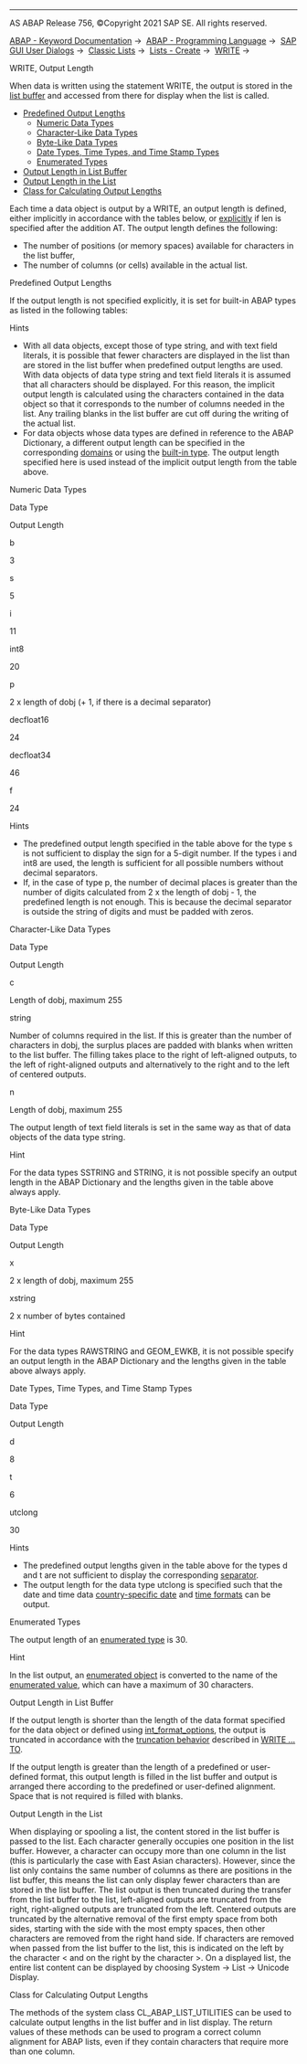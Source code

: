   

* * *

AS ABAP Release 756, ©Copyright 2021 SAP SE. All rights reserved.

[ABAP - Keyword Documentation](https://help.sap.com/doc/abapdocu_756_index_htm/7.56/en-US/abenabap.htm) →  [ABAP - Programming Language](https://help.sap.com/doc/abapdocu_756_index_htm/7.56/en-US/abenabap_reference.htm) →  [SAP GUI User Dialogs](https://help.sap.com/doc/abapdocu_756_index_htm/7.56/en-US/abenabap_screens.htm) →  [Classic Lists](https://help.sap.com/doc/abapdocu_756_index_htm/7.56/en-US/abenabap_dynpro_list.htm) →  [Lists - Create](https://help.sap.com/doc/abapdocu_756_index_htm/7.56/en-US/abenabap_lists.htm) →  [WRITE](https://help.sap.com/doc/abapdocu_756_index_htm/7.56/en-US/abapwrite-.htm) → 

WRITE, Output Length

When data is written using the statement WRITE, the output is stored in the [list buffer](https://help.sap.com/doc/abapdocu_756_index_htm/7.56/en-US/abenlist_buffer_glosry.htm "Glossary Entry") and accessed from there for display when the list is called.

-   [Predefined Output Lengths](#@@ITOC@@ABENWRITE_OUTPUT_LENGTH_1)
    -   [Numeric Data Types](#@@ITOC@@ABENWRITE_OUTPUT_LENGTH_2)
    -   [Character-Like Data Types](#@@ITOC@@ABENWRITE_OUTPUT_LENGTH_3)
    -   [Byte-Like Data Types](#@@ITOC@@ABENWRITE_OUTPUT_LENGTH_4)
    -   [Date Types, Time Types, and Time Stamp Types](#@@ITOC@@ABENWRITE_OUTPUT_LENGTH_5)
    -   [Enumerated Types](#@@ITOC@@ABENWRITE_OUTPUT_LENGTH_6)
-   [Output Length in List Buffer](#@@ITOC@@ABENWRITE_OUTPUT_LENGTH_7)
-   [Output Length in the List](#@@ITOC@@ABENWRITE_OUTPUT_LENGTH_8)
-   [Class for Calculating Output Lengths](#@@ITOC@@ABENWRITE_OUTPUT_LENGTH_9)

Each time a data object is output by a WRITE, an output length is defined, either implicitly in accordance with the tables below, or [explicitly](https://help.sap.com/doc/abapdocu_756_index_htm/7.56/en-US/abapwrite-.htm) if len is specified after the addition AT. The output length defines the following:

-   The number of positions (or memory spaces) available for characters in the list buffer,
-   The number of columns (or cells) available in the actual list.

Predefined Output Lengths

If the output length is not specified explicitly, it is set for built-in ABAP types as listed in the following tables:

Hints

-   With all data objects, except those of type string, and with text field literals, it is possible that fewer characters are displayed in the list than are stored in the list buffer when predefined output lengths are used. With data objects of data type string and text field literals it is assumed that all characters should be displayed. For this reason, the implicit output length is calculated using the characters contained in the data object so that it corresponds to the number of columns needed in the list. Any trailing blanks in the list buffer are cut off during the writing of the actual list.
-   For data objects whose data types are defined in reference to the ABAP Dictionary, a different output length can be specified in the corresponding [domains](https://help.sap.com/doc/abapdocu_756_index_htm/7.56/en-US/abenddic_domains.htm) or using the [built-in type](https://help.sap.com/doc/abapdocu_756_index_htm/7.56/en-US/abenddic_builtin_types.htm). The output length specified here is used instead of the implicit output length from the table above.

Numeric Data Types

Data Type

Output Length

b

3

s

5

i

11

int8

20

p

2 x length of dobj (+ 1, if there is a decimal separator)

decfloat16

24

decfloat34

46

f

24

Hints

-   The predefined output length specified in the table above for the type s is not sufficient to display the sign for a 5-digit number. If the types i and int8 are used, the length is sufficient for all possible numbers without decimal separators.
-   If, in the case of type p, the number of decimal places is greater than the number of digits calculated from 2 x the length of dobj - 1, the predefined length is not enough. This is because the decimal separator is outside the string of digits and must be padded with zeros.

Character-Like Data Types

Data Type

Output Length

c

Length of dobj, maximum 255

string

Number of columns required in the list. If this is greater than the number of characters in dobj, the surplus places are padded with blanks when written to the list buffer. The filling takes place to the right of left-aligned outputs, to the left of right-aligned outputs and alternatively to the right and to the left of centered outputs.

n

Length of dobj, maximum 255

The output length of text field literals is set in the same way as that of data objects of the data type string.

Hint

For the data types SSTRING and STRING, it is not possible specify an output length in the ABAP Dictionary and the lengths given in the table above always apply.

Byte-Like Data Types

Data Type

Output Length

x

2 x length of dobj, maximum 255

xstring

2 x number of bytes contained

Hint

For the data types RAWSTRING and GEOM\_EWKB, it is not possible specify an output length in the ABAP Dictionary and the lengths given in the table above always apply.

Date Types, Time Types, and Time Stamp Types

Data Type

Output Length

d

8

t

6

utclong

30

Hints

-   The predefined output lengths given in the table above for the types d and t are not sufficient to display the corresponding [separator](https://help.sap.com/doc/abapdocu_756_index_htm/7.56/en-US/abenwrite_formats.htm).
-   The output length for the data type utclong is specified such that the date and time data [country-specific date](https://help.sap.com/doc/abapdocu_756_index_htm/7.56/en-US/abendate_formats.htm) and [time formats](https://help.sap.com/doc/abapdocu_756_index_htm/7.56/en-US/abentime_formats.htm) can be output.

Enumerated Types

The output length of an [enumerated type](https://help.sap.com/doc/abapdocu_756_index_htm/7.56/en-US/abenenumerated_type_glosry.htm "Glossary Entry") is 30.

Hint

In the list output, an [enumerated object](https://help.sap.com/doc/abapdocu_756_index_htm/7.56/en-US/abenenumerated_object_glosry.htm "Glossary Entry") is converted to the name of the [enumerated value](https://help.sap.com/doc/abapdocu_756_index_htm/7.56/en-US/abenenumerated_value_glosry.htm "Glossary Entry"), which can have a maximum of 30 characters.

Output Length in List Buffer

If the output length is shorter than the length of the data format specified for the data object or defined using [int\_format\_options](https://help.sap.com/doc/abapdocu_756_index_htm/7.56/en-US/abapwrite_int_options.htm), the output is truncated in accordance with the [truncation behavior](https://help.sap.com/doc/abapdocu_756_index_htm/7.56/en-US/abenwrite_truncations.htm) described in [WRITE ... TO](https://help.sap.com/doc/abapdocu_756_index_htm/7.56/en-US/abapwrite_to.htm).

If the output length is greater than the length of a predefined or user-defined format, this output length is filled in the list buffer and output is arranged there according to the predefined or user-defined alignment. Space that is not required is filled with blanks.

Output Length in the List

When displaying or spooling a list, the content stored in the list buffer is passed to the list. Each character generally occupies one position in the list buffer. However, a character can occupy more than one column in the list (this is particularly the case with East Asian characters). However, since the list only contains the same number of columns as there are positions in the list buffer, this means the list can only display fewer characters than are stored in the list buffer. The list output is then truncated during the transfer from the list buffer to the list, left-aligned outputs are truncated from the right, right-aligned outputs are truncated from the left. Centered outputs are truncated by the alternative removal of the first empty space from both sides, starting with the side with the most empty spaces, then other characters are removed from the right hand side. If characters are removed when passed from the list buffer to the list, this is indicated on the left by the character < and on the right by the character \>. On a displayed list, the entire list content can be displayed by choosing System → List → Unicode Display.

Class for Calculating Output Lengths

The methods of the system class CL\_ABAP\_LIST\_UTILITIES can be used to calculate output lengths in the list buffer and in list display. The return values of these methods can be used to program a correct column alignment for ABAP lists, even if they contain characters that require more than one column.